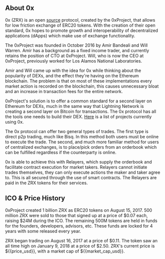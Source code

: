 ## About 0x

0x (ZRX) is an open [source](https://github.com/0xProject/0x-monorepo) protocol, created by the 0xProject, that allows for low friction exchange of ERC20 tokens. With the creation of their open standard, 0x hopes to promote growth and interoperability of decentralized applications (dApps) which make use of exchange functionality.

The 0xProject was founded in October 2016 by Amir Bandeali and Will Warren. Amir has a background as a fixed income trader, and currently retains the position of CTO at 0xProject. Will, who is now the CEO at 0xProject, previously worked for Los Alamos National Laboratories.

Amir and Will came up with the idea for 0x while thinking about the popularity of DEXs, and the effect they're having on the Ethereum blockchain. The problem is that on most of these implementations every market action is recorded on the blockchain, this causes unnecessary bloat and an increase in transaction fees for the entire network.

0xProject's solution is to offer a common standard for a second layer on Ethereum for DEXs, much in the same way that Lightning Network is creating a second layer on Bitcoin for transactions. The 0x protocol has all the tools one needs to build their DEX. [Here](https://0xproject.com/wiki#List-of-Projects-Using-0x-Protocol) is a list of projects currently using 0x.

The 0x protocol can offer two general types of trades. The first type is direct p2p trading, much like Bisq. In this method both users must be online to execute the trade. The second, and much more familiar method for users of centralized exchanges, is to place/pick orders from an orderbook which can be fulfilled regardless if the counterparty is online.

0x is able to achieve this with Relayers, which supply the orderbook and facilitate contract execution for market takers. Relayers cannot initiate trades themselves, they can only execute actions the maker and taker agree to. This is all secured through the use of smart contracts. The Relayers are paid in the ZRX tokens for their services.

## ICO & Price History

0xProject created 1 billion ZRX as ERC20 tokens on August 15, 2017. 500 million ZRX were sold to those that signed up at a price of $0.07 each, raising $24M during the ICO. The remaining 500M tokens are held in funds for the founders, developers, advisors, etc. These funds are locked for 4 years with some released every year.

ZRX began trading on August 16, 2017 at a price of $0.11. The token saw an all time high on January 9, 2018 at a price of $2.50. ZRX's current price is ${{price_usd}}, with a market cap of ${{market_cap_usd}}.

